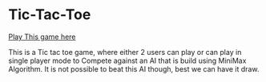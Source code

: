 # Tic-Tac-Toe
[Play This game here](https://sudarshanpoudel.github.io/Tic-Tac-Toe/)
<p>This is a Tic tac toe game, where either 2 users can play or can play in single player mode to Compete against an AI that is build using MiniMax Algorithm.
It is not possible to beat this AI though, best we can have it draw.

</p>
